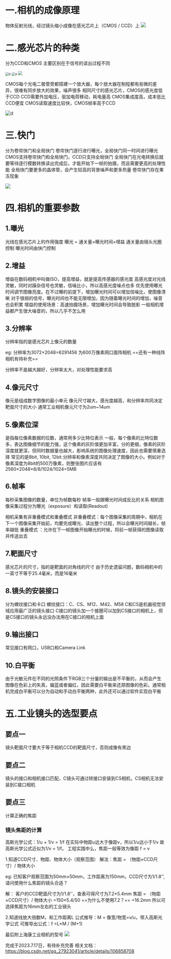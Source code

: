 # 一.相机的成像原理

物体反射光线，经过镜头缩小成像在感光芯片上（CMOS / CCD）上
![](/home/zps/相机镜头/image/相机的成像原理.png)

# 二.感光芯片的种类

分为CCD和CMOS	主要区别在于信号的读出过程不同

<img src="image/CMOS.png" alt="b" style="zoom:67%;" />
<img src="image/CCD.png" alt="a" style="zoom:67%;" />

<img src="/home/zps/相机镜头/image/CCD和CMOS的区别.png" style="zoom:80%;" />

CMOS每个光电二极管旁都搭建一个放大器，每个放大器在制程都有些微的差异，很难有同步放大的效果，噪声很多
相同尺寸的感光芯片，CMOS的感光度低于CCD
CCD需要外加电压，驱加电荷移动，耗电量高
CMOS集成度高，成本低比CCD便宜
CMOS读取速度比较快，CMOS帧率高于CCD

![d](/home/zps/相机镜头/image/CCD和CMOS区别一览.png)

# 三.快门

分为卷帘快门和全局快门
卷帘快门逐行进行曝光，全局快门同一时间进行曝光
CMOS支持卷帘快门和全局快门，CCD只支持全局快门
全局快门在光电转换后就要等待逐行模数转换读出完成后，才能开始下一帧的拍摄，而且需要更高的处理性能
全局快门要更多的晶体管，会产生较高的背景噪声和更多热量
卷帘快门存在果冻现象

![](/home/zps/相机镜头/image/卷帘快门和全局快门.png)

# 四.相机的重要参数



## 1.曝光

光线在感光芯片上的作用强度
曝光 = 通关量×曝光时间×增益
通关量由镜头光圈控制	曝光时间由快门控制

## 2.增益

增益在数码相机中叫做ISO，提高增益，就是提高传感器的感光度
高感光度对光线灵敏，同时对躁杂信号也灵敏，信噪比小，所以高感光度噪点也多
优先使用曝光时间调节图像亮度。在不过曝的前提下，增加曝光时间可以增加信噪比，使图像清晰
对于很弱的信号，曝光时间也不能无限增加，因为随着曝光时间的增加，噪音也会积累
增益的使用场景：高速拍摄场景，增加曝光时间会导致脱影
一般相机增益都产生很大噪音的，所以几乎不怎么用

## 3.分辨率

分辨率指的是感光芯片上像元的数量

eg:
分辨率为3072×2048=6291456	为600万像素网口面阵相机	==还有一种线阵相机有待补充==

分辨率不是越大越好，分辨率太大，对处理性能要求高

## 4.像元尺寸

像元是组成数字图像的最小单元
像元尺寸越大，感光度越高，和分辨率共同决定靶面尺寸的大小
通常工业相机像元尺寸为2um~14um

## 5.像素位深

是指每位像素数据的位数，通常用多少比特位表示
一般，每个像素的比特位数多，表达图像细节的能力强，这个像素的灰阶值更加丰富，分的更细，像素的灰阶深度就更深，但同时数据量也越大，影响系统的图像处理速度，因此也需要慎重选择
常见的是8bit, 10bit, 12bit.分辨率和像素深度共同决定了图像的大小。例如对于像素深度为8bit的500万像素，则整张图片应该有2560×2048×8/8/1024/1024=5MB

## 6.帧率

每秒采集图像的数量，单位为帧数每秒
帧率一般跟曝光时间成反比的关系
相机图像采集过程分为曝光（exposure）和读取(Readout)

相机采集有非重叠模式和重叠模式
非重叠模式：每个图像采集的周期中，相机在下一个图像采集开始前，均要完成曝光、读出整个过程，所以会曝光时间越长，帧率越低
重叠模式 ：允许在下一帧图像开始曝光的时候，将前一帧获得的图像读取并传送出去

## 7.靶面尺寸

感光芯片的尺寸，指的是靶面的对角线的尺寸
由于历史遗留问题，数码相机中的一英寸不等于25.4毫米，而是16毫米

## 8.镜头的安装接口

分为螺纹接口和卡口
螺纹接口：C、CS、M12、M42、M58	C和CS是机器视觉领域应用最广泛的镜头接口	C接口的镜头加一个接圈可以加到CS接口的相机上，但是CS接口的镜头永远没办法用在C接口的相机上面

## 9.输出接口

常见接口有网口，USB口和Camera Link

## 10.白平衡

由于光敏元件在不同的光照条件下RGB三个分量的输出是不平衡的，从而会产生图像在色彩上的失真，偏蓝或者偏红，因此需要白平衡来还原图像的色彩。通常相机完成白平衡可以分为自动和手动白平衡两种，此外还可以通过软件实现白平衡

# 五.工业镜头的选型要点

## 要点一

镜头靶面尺寸要大于等于相机CCD的靶面尺寸，否则成像有黑边
## 要点二

镜头的接口和相机接口匹配，C镜头可通过转接口安装到CS相机，CS相机无法安装到C接口相机

## 要点三

计算正确的焦距

### 镜头焦距的计算

高斯光学公式：1/u + 1/v = 1/f
在实际中物距u远大于像距v，所以1/u远小于1/v
故高斯光学公式近似为1/v = 1/f。 工程实践中么，焦距一般等效为像距  f = v

1.知道CCD尺寸、物距、物体大小（观察范围）
解法：焦距 = （物距×CCD尺寸）/ 物体大小

eg:
已知客户观察范围为50mm×50mm，工作距离为150mm，CCD尺寸为1/1.8'',请问使用什么焦距的镜头合适？

解：
		客户的CCD靶面尺寸为1/1.8''，查表可得尺寸为7.2×5.4mm
		焦距 = （物距×CCD尺寸）/ 物体大小
				=150×5.4/50		==为什么不使用7.2？==
				=16.2mm
所以可选择焦距为16mm左右的工业镜头

2.知道线放大倍数M，和工作距离L
公式推导：M = 像宽/物宽=v/u，带入高斯光学公式
可推导出公式：f =L×M / (M+1)

最后附上海康工业相机的型号
![](/home/zps/相机镜头/image/海康工业相机型号怎么看.png)

完成于2023.7.17日，有待补充完善
相关文档：https://blog.csdn.net/qq_27923041/article/details/106858708
